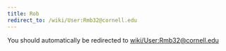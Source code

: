 ```yaml
---
title: Rob
redirect_to: /wiki/User:Rmb32@cornell.edu
---
```


You should automatically be redirected to [wiki/User:Rmb32@cornell.edu](User:Rmb32@cornell.edu)
